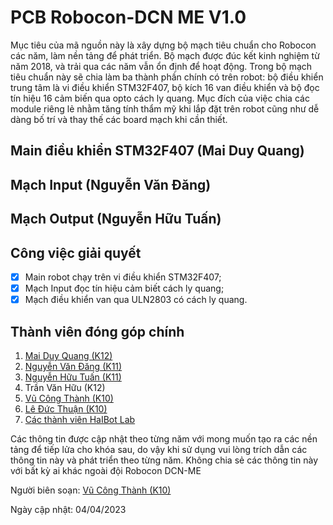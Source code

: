 # PCB Robocon-DCN ME V1.0

Mục tiêu của mã nguồn này là xây dựng bộ mạch tiêu chuẩn cho Robocon các năm, làm nền tảng để phát triển. Bộ mạch được đúc kết kinh nghiệm từ năm 2018, và trải qua các năm vẫn ổn định để hoạt động. Trong bộ mạch tiêu chuẩn này sẽ chia làm ba thành phần chính có trên robot: bộ điều khiển trung tâm là vi điều khiển STM32F407, bộ kích 16 van điều khiển và bộ đọc tín hiệu 16 cảm biến qua opto cách ly quang. Mục đích của việc chia các module riêng lẻ nhằm tăng tính thẩm mỹ khi lắp đặt trên robot cũng như dễ dàng bố trí và thay thế các board mạch khi cần thiết.

## Main điều khiển STM32F407 (Mai Duy Quang)

## Mạch Input (Nguyễn Văn Đăng)

## Mạch Output (Nguyễn Hữu Tuấn)

## Công việc giải quyết
- [X] Main robot chạy trên vi điều khiển STM32F407;
- [X] Mạch Input đọc tín hiệu cảm biết cách ly quang;
- [X] Mạch điều khiển van qua ULN2803 có cách ly quang.

## Thành viên đóng góp chính
1. [Mai Duy Quang (K12)](https://www.facebook.com/mdq198)
2. [Nguyễn Văn Đăng (K11)](https://www.facebook.com/profile.php?id=100006243600874)
3. [Nguyễn Hữu Tuấn (K11)](https://www.facebook.com/tuannguyen.999999)
4. Trần Văn Hữu (K12)
5. [Vũ Công Thành (K10)](https://sites.google.com/view/vuthanhcdt/home)
6. [Lê Đức Thuận (K10)](https://www.facebook.com/thuan.ld97)
7. [Các thành viên HaIBot Lab](https://sites.google.com/view/haibot-lab/)

Các thông tin được cập nhật theo từng năm với mong muốn tạo ra các nền tảng để tiếp lửa cho khóa sau, do vậy khi sử dụng vui lòng trích dẫn các thông tin này và phát triển theo từng năm. Không chia sẻ các thông tin này với bất kỳ ai khác ngoài đội Robocon DCN-ME 

Người biên soạn:  [Vũ Công Thành (K10)](https://sites.google.com/view/vuthanhcdt/home)

Ngày cập nhật: 04/04/2023
